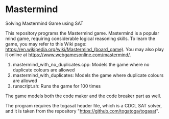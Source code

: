 # Mastermind
Solving Mastermind Game using SAT

This repository programs the Mastermind game. Mastermind is a popular mind game, requiring considerable logical reasoning skills. To learn the game, you may refer to this Wiki page: https://en.wikipedia.org/wiki/Mastermind_(board_game). You may also play it online at https://www.webgamesonline.com/mastermind/. 

1. mastermind_with_no_duplicates.cpp: Models the game where no duplicate colours are allowed
2. mastermind_with_duplicates: Models the game where duplicate colours are allowed
3. runscript.sh: Runs the game for 100 times

The game models both the code maker and the code breaker part as well. 


The program requires the togasat header file, which is a CDCL SAT solver, and it is taken from the repository "https://github.com/togatoga/togasat".
